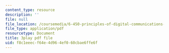 ```yaml
---
content_type: resource
description: ''
file: null
file_location: /coursemedia/6-450-principles-of-digital-communications-i-fall-2006/f8c1eeecf64e4d964ef060cbae6ffe6f_7qq1JYj2kM.pdf
file_type: application/pdf
resourcetype: Document
title: 3play pdf file
uid: f8c1eeec-f64e-4d96-4ef0-60cbae6ffe6f
---
```

